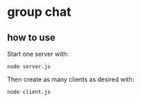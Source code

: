 # group chat

## how to use

Start one server with:

```
node server.js
```

Then create as many clients as desired with:

```
node client.js
```
